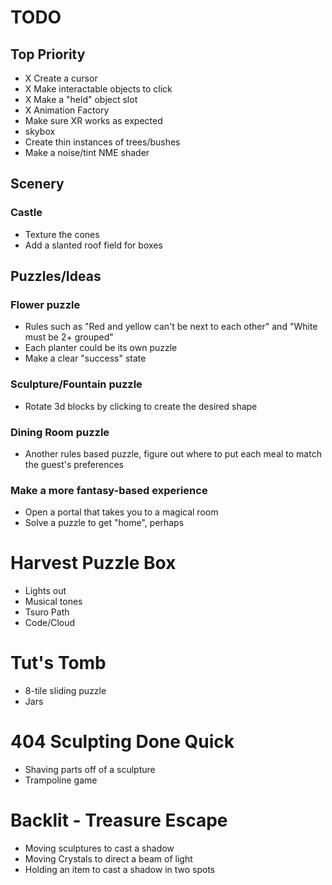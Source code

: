 # TODO
## Top Priority
* X Create a cursor
* X Make interactable objects to click
* X Make a "held" object slot
* X Animation Factory
* Make sure XR works as expected
* skybox
* Create thin instances of trees/bushes
* Make a noise/tint NME shader

## Scenery

### Castle
 * Texture the cones
 * Add a slanted roof field for boxes

## Puzzles/Ideas

### Flower puzzle
 * Rules such as "Red and yellow can't be next to each other" and "White must be 2+ grouped"
 * Each planter could be its own puzzle
 * Make a clear "success" state

### Sculpture/Fountain puzzle
 * Rotate 3d blocks by clicking to create the desired shape

### Dining Room puzzle
 * Another rules based puzzle, figure out where to put each meal to match the guest's preferences

### Make a more fantasy-based experience
 * Open a portal that takes you to a magical room
 * Solve a puzzle to get "home", perhaps


# Harvest Puzzle Box
 * Lights out
 * Musical tones
 * Tsuro Path
 * Code/Cloud

# Tut's Tomb
 * 8-tile sliding puzzle
 * Jars

# 404 Sculpting Done Quick
 * Shaving parts off of a sculpture
 * Trampoline game

# Backlit - Treasure Escape
 * Moving sculptures to cast a shadow
 * Moving Crystals to direct a beam of light
 * Holding an item to cast a shadow in two spots

# 